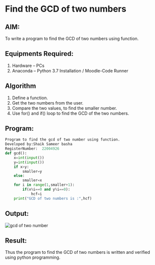 # Find the GCD of two numbers

## AIM:
To write a program to find the GCD of two numbers using function.

## Equipments Required:
1. Hardware – PCs
2. Anaconda – Python 3.7 Installation / Moodle-Code Runner

## Algorithm
1. Define a function.
2. Get the two numbers from the user.
3. Compare the two values, to find the smaller number.
4. Use for() and if() loop to find the GCD of the two numbers.

## Program:
```python
Program to find the gcd of two number using function.
Developed by:Shaik Sameer basha 
RegisterNumber:  22004926
def gcd():
    x=int(input())
    y=int(input())
    if x>y:
        smaller=y
    else:
        smaller=x
    for i in range(1,smaller+1):
        if(x%i==0 and y%i==0):
            hcf=i
    print("GCD of two numbers is :",hcf) 
```

## Output:
![gcd of two number](gcd.png)


## Result:
Thus the program to find the GCD of two numbers is written and verified using python programming.
